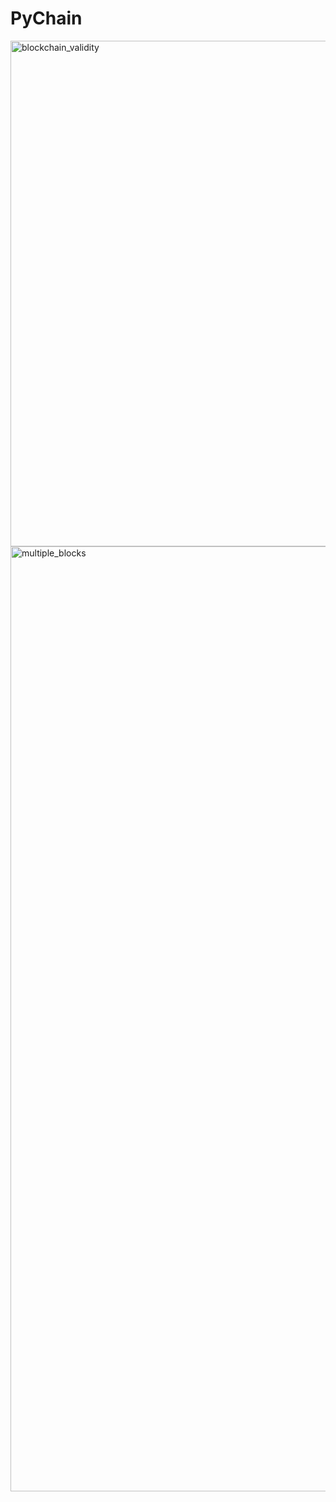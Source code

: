 # PyChain

<img width="809" alt="blockchain_validity" src="https://user-images.githubusercontent.com/93953089/165002750-af0f06f9-42a0-42d7-aae3-621437b21a98.png">
<img width="1512" alt="multiple_blocks" src="https://user-images.githubusercontent.com/93953089/165002762-46504487-56f7-4726-a6f6-7be341d4624c.png">

